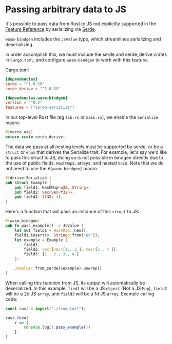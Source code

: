 # Passing arbitrary data to JS

It's possible to pass data from Rust to JS not explicitly supported
in the [Feature Reference](./feature-reference.md) by serializing via [Serde](https://github.com/serde-rs/serde).

`wasm-bindgen` includes the `JsValue` type, which streamlines serializing and deserializing.

In order accomplish this, we must include the serde and serde_derive
crates in `Cargo.toml`, and configure `wasm-bindgen` to work with this feature:

Cargo.toml
```toml
[dependencies]
serde = "^1.0.59"
serde_derive = "^1.0.59"

[dependencies.wasm-bindgen]
version = "^0.2"
features = ["serde-serialize"]
```

In our top-level Rust file (eg `lib.rs` or `main.rs`), we enable the `Serialize`
macro: 
```rust
#[macro_use]
extern crate serde_derive;
```

The data we pass at all nesting levels must be supported by serde, or be a `struct` or `enum` that
derives the Serialize trait. For example, let's say we'd like to pass this
struct to JS; doing so is not possible in bindgen directly due to the use
of public fields, `HashMap`s, arrays, and nested `Vec`s. Note that we do not
need to use the `#[wasm_bindgen]` macro.

```rust
#[derive(Serialize)]
pub struct Example {
    pub field1: HashMap<u32, String>,
    pub field2: Vec<Vec<f32>>,
    pub field3: [f32; 4],
}
```

Here's a function that will pass an instance of this `struct` to JS:
```rust
#[wasm_bindgen]
pub fn pass_example() -> JsValue {
    let mut field1 = HashMap::new();
    field1.insert(0, String::from("ex"));
    let example = Example {
        field1,
        field2: vec![vec![1., 2.], vec![3., 4.]],
        field3: [1., 2., 3., 4.]
    };

    JsValue::from_serde(&example).unwrap()
}
```

When calling this function from JS, its output will automatically be deserialized.
In this example, `fied1` will be a JS `object` (Not a JS `Map`), `field2` will be a 
2d JS `array`, and `field3` will be a 1d JS `array`. Example calling code:

```typescript
const rust = import("./from_rust");

rust.then(
    r => {
        console.log(r.pass_example())
    }
)
```